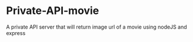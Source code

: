# Private-API-movie
A private API server that will return image url of a movie using nodeJS and express

